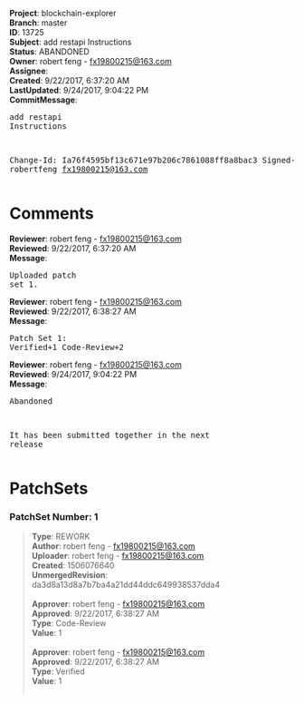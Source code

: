 <strong>Project</strong>: blockchain-explorer<br><strong>Branch</strong>: master<br><strong>ID</strong>: 13725<br><strong>Subject</strong>: add restapi Instructions<br><strong>Status</strong>: ABANDONED<br><strong>Owner</strong>: robert feng - fx19800215@163.com<br><strong>Assignee</strong>:<br><strong>Created</strong>: 9/22/2017, 6:37:20 AM<br><strong>LastUpdated</strong>: 9/24/2017, 9:04:22 PM<br><strong>CommitMessage</strong>:<br><pre>add restapi Instructions

Change-Id: Ia76f4595bf13c671e97b206c7861088ff8a8bac3
Signed-off-by: robertfeng <fx19800215@163.com>
</pre><h1>Comments</h1><strong>Reviewer</strong>: robert feng - fx19800215@163.com<br><strong>Reviewed</strong>: 9/22/2017, 6:37:20 AM<br><strong>Message</strong>: <pre>Uploaded patch set 1.</pre><strong>Reviewer</strong>: robert feng - fx19800215@163.com<br><strong>Reviewed</strong>: 9/22/2017, 6:38:27 AM<br><strong>Message</strong>: <pre>Patch Set 1: Verified+1 Code-Review+2</pre><strong>Reviewer</strong>: robert feng - fx19800215@163.com<br><strong>Reviewed</strong>: 9/24/2017, 9:04:22 PM<br><strong>Message</strong>: <pre>Abandoned

It has been submitted together in the next release</pre><h1>PatchSets</h1><h3>PatchSet Number: 1</h3><blockquote><strong>Type</strong>: REWORK<br><strong>Author</strong>: robert feng - fx19800215@163.com<br><strong>Uploader</strong>: robert feng - fx19800215@163.com<br><strong>Created</strong>: 1506076640<br><strong>UnmergedRevision</strong>: da3d8a13d8a7b7ba4a21dd44ddc649938537dda4<br><br><strong>Approver</strong>: robert feng - fx19800215@163.com<br><strong>Approved</strong>: 9/22/2017, 6:38:27 AM<br><strong>Type</strong>: Code-Review<br><strong>Value</strong>: 1<br><br><strong>Approver</strong>: robert feng - fx19800215@163.com<br><strong>Approved</strong>: 9/22/2017, 6:38:27 AM<br><strong>Type</strong>: Verified<br><strong>Value</strong>: 1<br><br></blockquote>